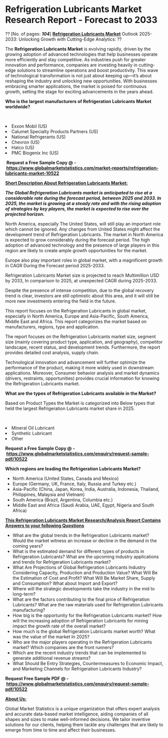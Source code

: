 <H1>Refrigeration Lubricants Market Research Report - Forecast to 2033</H1><p>?? [No. of pages:&nbsp;<strong><em>104</em></strong>]&nbsp;<strong><a href="https://www.globalmarketstatistics.com/market-reports/refrigeration-lubricants-market-10522">Refrigeration Lubricants&nbsp;Market</a></strong>&nbsp;Outlook 2025-2033: Unlocking Growth with Cutting-Edge Analytics: ??</p><p>The <strong>Refrigeration Lubricants Market</strong> is evolving rapidly, driven by the growing adoption of advanced technologies that help businesses operate more efficiently and stay competitive. As industries push for greater innovation and performance, companies are investing heavily in cutting-edge solutions to streamline operations and boost productivity. This wave of technological transformation is not just about keeping up&mdash;it&rsquo;s about reshaping the industry and unlocking new opportunities. With businesses embracing smarter applications, the market is poised for continuous growth, setting the stage for exciting advancements in the years ahead.</p><p><strong>Who is the largest manufacturers of Refrigeration Lubricants Market worldwide?</strong></p><p>&nbsp;<li>Exxon Mobil (US)<li> Calumet Specialty Products Partners (US)<li> National Refrigerants (US)<li> Chevron (US)<li> Hatco (US)<li> PMC Biogenix Inc (US)</p><p>&nbsp;<strong>Request a Free Sample Copy @ -&nbsp;<a href="https://www.globalmarketstatistics.com/market-reports/refrigeration-lubricants-market-10522">https://www.globalmarketstatistics.com/market-reports/refrigeration-lubricants-market-10522</a></strong></p><p><strong><u>Short Description About Refrigeration Lubricants Market:</u></strong></p><p><strong><em>The Global Refrigeration Lubricants market is anticipated to rise at a considerable rate during the forecast period, between 2025 and 2033. In 2025, the market is growing at a steady rate and with the rising adoption of strategies by key players, the market is expected to rise over the projected horizon.</em></strong></p><p>North America, especially The United States, will still play an important role which cannot be ignored. Any changes from United States might affect the development trend of Refrigeration Lubricants. The market in North America is expected to grow considerably during the forecast period. The high adoption of advanced technology and the presence of large players in this region are likely to create ample growth opportunities for the market.</p><p>Europe also play important roles in global market, with a magnificent growth in CAGR During the Forecast period 2025-2033.</p><p>Refrigeration Lubricants Market size is projected to reach Multimillion USD by 2033, In comparison to 2025, at unexpected CAGR during 2025-2033.</p><p>Despite the presence of intense competition, due to the global recovery trend is clear, investors are still optimistic about this area, and it will still be more new investments entering the field in the future.</p><p>This report focuses on the Refrigeration Lubricants in global market, especially in North America, Europe and Asia-Pacific, South America, Middle East and Africa. This report categorizes the market based on manufacturers, regions, type and application.</p><p>The report focuses on the Refrigeration Lubricants market size, segment size (mainly covering product type, application, and geography), competitor landscape, recent status, and development trends. Furthermore, the report provides detailed cost analysis, supply chain.</p><p>Technological innovation and advancement will further optimize the performance of the product, making it more widely used in downstream applications. Moreover, Consumer behavior analysis and market dynamics (drivers, restraints, opportunities) provides crucial information for knowing the Refrigeration Lubricants market.</p><p><strong>What are the types of Refrigeration Lubricants available in the Market?</strong></p><p>Based on Product Types the Market is categorized into Below types that held the largest Refrigeration Lubricants market share in 2025.</p><p>&nbsp;<li>Mineral Oil Lubricant<li> Synthetic Lubricant<li> Other&nbsp;</p><p><strong>Request a Free Sample Copy @ -&nbsp;<a href="https://www.globalmarketstatistics.com/enquiry/request-sample-pdf/10522">https://www.globalmarketstatistics.com/enquiry/request-sample-pdf/10522</a></strong></p><p><strong>Which regions are leading the Refrigeration Lubricants Market?</strong></p><ul><li>North America (United States, Canada and Mexico)</li><li>Europe (Germany, UK, France, Italy, Russia and Turkey etc.)</li><li>Asia-Pacific (China, Japan, Korea, India, Australia, Indonesia, Thailand, Philippines, Malaysia and Vietnam)</li><li>South America (Brazil, Argentina, Columbia etc.)</li><li>Middle East and Africa (Saudi Arabia, UAE, Egypt, Nigeria and South Africa)</li></ul><p><strong><u>This Refrigeration Lubricants Market Research/Analysis Report Contains Answers to your following Questions</u></strong></p><ul><li>What are the global trends in the Refrigeration Lubricants market? Would the market witness an increase or decline in the demand in the coming years?</li><li>What is the estimated demand for different types of products in Refrigeration Lubricants? What are the upcoming industry applications and trends for Refrigeration Lubricants market?</li><li>What Are Projections of Global Refrigeration Lubricants Industry Considering Capacity, Production and Production Value? What Will Be the Estimation of Cost and Profit? What Will Be Market Share, Supply and Consumption? What about Import and Export?</li><li>Where will the strategic developments take the industry in the mid to long-term?</li><li>What are the factors contributing to the final price of Refrigeration Lubricants? What are the raw materials used for Refrigeration Lubricants manufacturing?</li><li>How big is the opportunity for the Refrigeration Lubricants market? How will the increasing adoption of Refrigeration Lubricants for mining impact the growth rate of the overall market?</li><li>How much is the global Refrigeration Lubricants market worth? What was the value of the market In 2025?</li><li>Who are the major players operating in the Refrigeration Lubricants market? Which companies are the front runners?</li><li>Which are the recent industry trends that can be implemented to generate additional revenue streams?</li><li>What Should Be Entry Strategies, Countermeasures to Economic Impact, and Marketing Channels for Refrigeration Lubricants Industry?</li></ul><p><strong>Request Free Sample PDF @ -&nbsp;<a href="https://www.globalmarketstatistics.com/enquiry/request-sample-pdf/10522">https://www.globalmarketstatistics.com/enquiry/request-sample-pdf/10522</a></strong></p><p><strong><u>About Us:</u></strong></p><p>Global Market Statistics&nbsp;is a unique organization that offers expert analysis and accurate data-based market intelligence, aiding companies of all shapes and sizes to make well-informed decisions. We tailor inventive solutions for our clients, helping them tackle any challenges that are likely to emerge from time to time and affect their businesses.</p>
